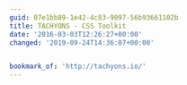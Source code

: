 ```yaml
---
guid: 07e1bb89-1e42-4c83-9097-56b93661102b
title: TACHYONS - CSS Toolkit
date: '2016-03-03T12:26:27+00:00'
changed: '2019-09-24T14:36:07+00:00'


bookmark_of: 'http://tachyons.io/'
---
```




